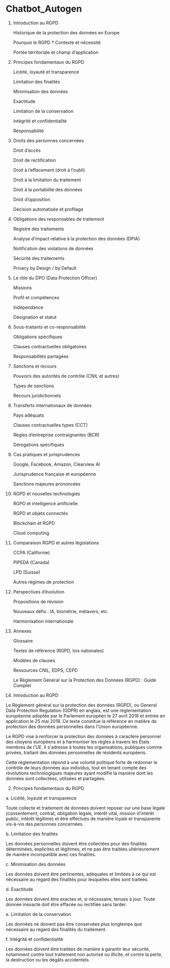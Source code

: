 # Chatbot_Autogen

1. Introduction au RGPD

    Historique de la protection des données en Europe

    Pourquoi le RGPD ? Contexte et nécessité

    Portée territoriale et champ d’application

2. Principes fondamentaux du RGPD

    Licéité, loyauté et transparence

    Limitation des finalités

    Minimisation des données

    Exactitude

    Limitation de la conservation

    Intégrité et confidentialité

    Responsabilité

3. Droits des personnes concernées

    Droit d’accès

    Droit de rectification

    Droit à l’effacement (droit à l’oubli)

    Droit à la limitation du traitement

    Droit à la portabilité des données

    Droit d’opposition

    Décision automatisée et profilage

4. Obligations des responsables de traitement

    Registre des traitements

    Analyse d’impact relative à la protection des données (DPIA)

    Notification des violations de données

    Sécurité des traitements

    Privacy by Design / by Default

5. Le rôle du DPO (Data Protection Officer)

    Missions

    Profil et compétences

    Indépendance

    Désignation et statut

6. Sous-traitants et co-responsabilité

    Obligations spécifiques

    Clauses contractuelles obligatoires

    Responsabilités partagées

7. Sanctions et recours

    Pouvoirs des autorités de contrôle (CNIL et autres)

    Types de sanctions

    Recours juridictionnels

8. Transferts internationaux de données

    Pays adéquats

    Clauses contractuelles types (CCT)

    Règles d’entreprise contraignantes (BCR)

    Dérogations spécifiques

9. Cas pratiques et jurisprudences

    Google, Facebook, Amazon, Clearview AI

    Jurisprudence française et européenne

    Sanctions majeures prononcées

10. RGPD et nouvelles technologies

    RGPD et intelligence artificielle

    RGPD et objets connectés

    Blockchain et RGPD

    Cloud computing

11. Comparaison RGPD et autres législations



    CCPA (Californie)

    PIPEDA (Canada)

    LPD (Suisse)

    Autres régimes de protection

12. Perspectives d’évolution

    Propositions de révision

    Nouveaux défis : IA, biométrie, métavers, etc.

    Harmonisation internationale

13. Annexes

    Glossaire

    Textes de référence (RGPD, lois nationales)

    Modèles de clauses

    Ressources CNIL, EDPS, CEPD

    Le Règlement Général sur la Protection des Données (RGPD) : Guide Complet

1. Introduction au RGPD

Le Règlement général sur la protection des données (RGPD), ou General Data Protection Regulation (GDPR) en anglais, est une réglementation européenne adoptée par le Parlement européen le 27 avril 2016 et entrée en application le 25 mai 2018. Ce texte constitue la référence en matière de protection des données personnelles dans l'Union européenne.

Le RGPD vise à renforcer la protection des données à caractère personnel des citoyens européens et à harmoniser les règles à travers les États membres de l'UE. Il s'adresse à toutes les organisations, publiques comme privées, traitant des données personnelles de résidents européens.

Cette réglementation répond à une volonté politique forte de redonner le contrôle de leurs données aux individus, tout en tenant compte des révolutions technologiques majeures ayant modifié la manière dont les données sont collectées, utilisées et partagées.

2. Principes fondamentaux du RGPD

a. Licéité, loyauté et transparence

Toute collecte et traitement de données doivent reposer sur une base légale (consentement, contrat, obligation légale, intérêt vital, mission d’intérêt public, intérêt légitime) et être effectués de manière loyale et transparente vis-à-vis des personnes concernées.

b. Limitation des finalités

Les données personnelles doivent être collectées pour des finalités déterminées, explicites et légitimes, et ne pas être traitées ultérieurement de manière incompatible avec ces finalités.

c. Minimisation des données

Les données doivent être pertinentes, adéquates et limitées à ce qui est nécessaire au regard des finalités pour lesquelles elles sont traitées.

d. Exactitude

Les données doivent être exactes et, si nécessaire, tenues à jour. Toute donnée inexacte doit être effacée ou rectifiée sans tarder.

e. Limitation de la conservation

Les données ne doivent pas être conservées plus longtemps que nécessaire au regard des finalités du traitement.

f. Intégrité et confidentialité

Les données doivent être traitées de manière à garantir leur sécurité, notamment contre tout traitement non autorisé ou illicite, et contre la perte, la destruction ou les dégâts accidentels.
